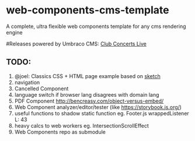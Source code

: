 # web-components-cms-template
A complete, ultra flexible web components template for any cms rendering engine

#Releases
powered by Umbraco CMS: [Club Concerts Live](https://club.migros-kulturprozent-classics.ch/en/)

## TODO:

1. @joel: Classics CSS + HTML page example based on [sketch](https://www.sketch.com/s/a7fc25f0-4297-4c38-832e-6c61ef4e1860/a/rb9PqPq)
1. navigation
1. Cancelled Component
1. language switch if browser lang disagrees with domain lang
1. PDF Component http://bencreasy.com/object-versus-embed/
1. Web Component analyzer/editor/tester (like https://storybook.js.org/)
1. useful functions to shadow static function eg. Footer.js wrappedListener L: 43
1. heavy calcs to web workers eg. IntersectionScrollEffect
1. Web Components repo as submodule
